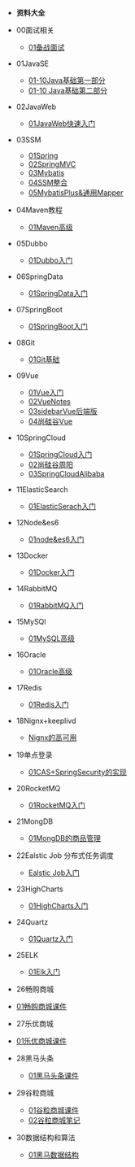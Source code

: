 
* **资料大全**

* 00面试相关

  * [01备战面试](./docs/00面试/_sidebar.md)
  
* 01JavaSE

  * [01-10Java基础第一部分](./docs/01JavaSE/_sidebar.md)
  * [01-10 Java基础第二部分](./docs/01JavaSE/_sidebar.md)
  
* 02JavaWeb

  * [01JavaWeb快速入门](./docs/02JavaWeb/_sidebar.md)
  
* 03SSM

  * [01Spring](./docs/03SSM/_sidebar.md)
  * [02SpringMVC](./docs/03SSM/_sidebar.md)
  * [03Mybatis](./docs/03SSM/_sidebar.md)
  * [04SSM整合](./docs/03SSM/_sidebar.md)
  * [05MybatisPlus&通用Mapper](./docs/03SSM/_sidebar.md)
  
* 04Maven教程

  * [01Maven高级](./docs/04maven高级/_sidebar.md)
  
* 05Dubbo

  * [01Dubbo入门](./docs/05Dubbo/_sidebar.md)
  
* 06SpringData

  * [01SpringData入门](./docs/06SpringData/_sidebar.md)
  
* 07SpringBoot

  * [01SpringBoot入门](./docs/07SpringBoot/_sidebar.md)
  
* 08Git

  * [01Git基础](./docs/08Git/_sidebar.md)
  
* 09Vue

  * [01Vue入门](./docs/09VUE/_sidebar.md)
  * [02VueNotes](./docs/09VUE/_sidebar.md)
  * [03sidebarVue后端版](./docs/09VUE/_sidebar.md)
  * [04尚硅谷Vue](./docs/09VUE/_sidebar.md)
  
* 10SpringCloud

  * [01SpringCloud入门](./docs/10SpringCloud/_sidebar.md)
  * [02尚硅谷周阳](./docs/10SpringCloud/_sidebar.md)
  * [03SpringCloudAlibaba](./docs/10SpringCloud/_sidebar.md)
  
* 11ElasticSearch

  * [01ElasticSerach入门](./docs/11ElasticSearch/_sidebar.md)
  
* 12Node&es6

  * [01node&es6入门](./docs/12Node&es6/_sidebar.md)
  
* 13Docker

  * [01Docker入门](./docs/13Docker/_sidebar.md)
  
* 14RabbitMQ

  * [01RabbitMQ入门](./docs/14RabbitMQ/_sidebar.md)
  
* 15MySQl

  * [01MySQL高级](./docs/15MySQL高级/_sidebar.md)
  
* 16Oracle

  * [01Oracle高级](./docs/16Oracle高级/_sidebar.md)
  
* 17Redis

  * [01Redis入门](./docs/16Redis/_sidebar.md)
  
* 18Nignx+keeplivd

  * [Nignx的高可用](./docs/17Nignx+Keeplived/_sidebar.md)
  
* 19单点登录

  * [01CAS+SpringSecurity的实现](./docs/18CAS+SpringSecurity单点登录/_sidebar.md)
  
* 20RocketMQ

  * [01RocketMQ入门](./docs/19RocketMQ/_sidebar.md)
  
* 21MongDB

  * [01MongDB的商品管理](./docs/20MongDB商品管理/_sidebar.md)
  
* 22Ealstic Job 分布式任务调度

  * [Ealstic Job入门](./docs/21EalsticJob分布式任务调度/_sidebar.md)
  
* 23HighCharts

  * [01HighCharts入门](./docs/22HigCharts/_sidebar.md)
  
* 24Quartz

  * [01Quartz入门](./docs/23Quartz/_sidebar.md)
  
* 25ELK

  * [01Elk入门](./docs/24ELK/_sidebar.md)
  
* 26畅购商城

* [01畅购商城课件](./docs/25畅购/_sidebar.md)

* 27乐优商城

* [01乐优商城课件](./docs/26乐优商城/_sidebar.md)

* 28黑马头条

  * [01黑马头条课件](./docs/27黑马头条/_sidebar.md)
  
* 29谷粒商城

  * [01谷粒商城课件](./docs/28谷粒商城/_sidebar.md)
  * [02谷粒商城笔记](./docs/28谷粒商城/_sidebar.md)
  
* 30数据结构和算法


  * [01黑马数据结构](./docs/29数据结构和算法/_sidebar.md)

  
